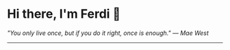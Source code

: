 <h1>Hi there, I'm Ferdi 👋</h1>

<p><em>
  "You only live once, but if you do it right, once is enough." — Mae West
</em></p>

---
